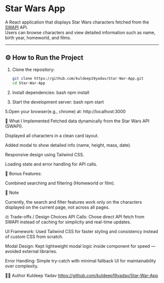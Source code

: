 # Star Wars App

A React application that displays Star Wars characters fetched from the [SWAPI](https://swapi.dev/) API.  
Users can browse characters and view detailed information such as name, birth year, homeworld, and films.

---

## ⚙️ How to Run the Project

1. Clone the repository:
   ```bash
   git clone https://github.com/kuldeep19yadav/Star-War-App.git
   cd Star-War-App
   
2. Install dependencies:
bash
npm install

4. Start the development server:
bash
npm start

5.Open your browser(e.g., chrome) at:
http://localhost:3000

🧩 What I Implemented
Fetched data dynamically from the Star Wars API (SWAPI).

Displayed all characters in a clean card layout.

Added modal to show detailed info (name, height, mass, date).

Responsive design using Tailwind CSS.

Loading state and error handling for API calls.

🎁 Bonus Features:

Combined searching and filtering (Homeworld or film).

📝 Note

Currently, the search and filter features work only on the characters displayed on the current page, not across all pages.

⚖️ Trade-offs / Design Choices
API Calls: Chose direct API fetch from SWAPI instead of caching for simplicity and real-time updates.

UI Framework: Used Tailwind CSS for faster styling and consistency instead of custom CSS from scratch.

Modal Design: Kept lightweight modal logic inside component for speed — avoided external libraries.

Error Handling: Simple try-catch with minimal fallback UI for maintainability over complexity.

👨‍💻 Author
Kuldeep Yadav
https://github.com/kuldeep19yadav/Star-War-App
